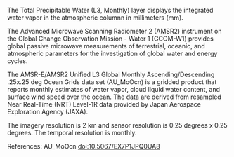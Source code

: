 The Total Precipitable Water (L3, Monthly) layer displays the integrated water vapor in the atmospheric columnn in millimeters (mm).

The Advanced Microwave Scanning Radiometer 2 (AMSR2) instrument on the Global Change Observation Mission - Water 1 (GCOM-W1) provides global passive microwave measurements of terrestrial, oceanic, and atmospheric parameters for the investigation of global water and energy cycles.

The AMSR-E/AMSR2 Unified L3 Global Monthly Ascending/Descending .25x.25 deg Ocean Grids data set (AU_MoOcn) is a gridded product that reports monthly estimates of water vapor, cloud liquid water content, and surface wind speed over the ocean. The data are derived from resampled Near Real-Time (NRT) Level-1R data provided by Japan Aerospace Exploration Agency (JAXA).

The imagery resolution is 2 km and sensor resolution is 0.25 degrees x 0.25 degrees. The temporal resolution is monthly.

References: AU_MoOcn [doi:10.5067/EX7P1JPQ0UA8](https://doi.org/10.5067/EX7P1JPQ0UA8)
